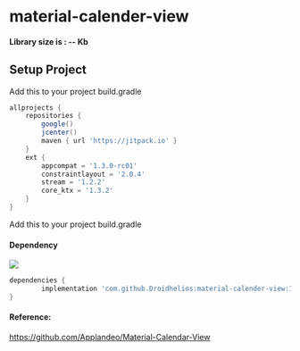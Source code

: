 # material-calender-view

#### Library size is : -- Kb
  
## Setup Project

Add this to your project build.gradle
``` gradle
allprojects {
    repositories {
        google()
        jcenter()
        maven { url 'https://jitpack.io' }
    }
    ext {
        appcompat = '1.3.0-rc01'
        constraintlayout = '2.0.4'
        stream = '1.2.2'
        core_ktx = '1.3.2'
    }
}
```

Add this to your project build.gradle

#### Dependency
[![](https://jitpack.io/v/Droidhelios/material-calender-view.svg)](https://jitpack.io/#Droidhelios/material-calender-view)
```gradle
dependencies {
        implementation 'com.github.Droidhelios:material-calender-view:1.0'
}
```



#### Reference:
https://github.com/Applandeo/Material-Calendar-View




 
